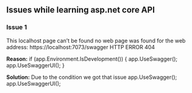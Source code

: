 ## Issues while learning asp.net core API

### Issue 1
This localhost page can’t be found no web page was found for the web address: https://localhost:7073/swagger
HTTP ERROR 404

**Reason:**
if (app.Environment.IsDevelopment())
{
    app.UseSwagger();
    app.UseSwaggerUI();
}

**Solution:** Due to the condition we got that issue
    app.UseSwagger();
    app.UseSwaggerUI();


